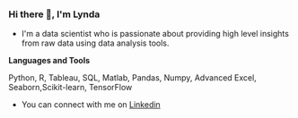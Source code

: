 ### Hi there 👋, I'm Lynda

- I'm a data scientist who is passionate about providing high level insights from raw data using data analysis tools.

**Languages and Tools** 

Python, R, Tableau, SQL, Matlab, Pandas, Numpy, Advanced Excel, Seaborn,Scikit-learn, TensorFlow

- You can connect with me on <a href="https://www.linkedin.com/in/lynda-wainaina/">Linkedin</a>
